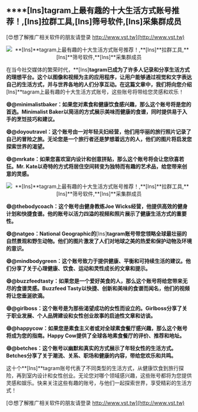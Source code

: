 ## ****[Ins]**tagram上最有趣的十大生活方式账号推荐！,**[Ins]**拉群工具,**[Ins]**筛号软件,**[Ins]**采集群成员**

[😍想了解推广相关软件的朋友请登录 http://www.vst.tw](http://www.vst.tw)

 <center><img src="https://vst.tw/MP4/tuiguang/png/8.png" alt="**[Ins]**tagram上最有趣的十大生活方式账号推荐！,**[Ins]**拉群工具,**[Ins]**筛号软件,**[Ins]**采集群成员"></center>

在当今社交媒体的繁荣时代，**[Ins]**tagram已成为了许多人记录和分享生活方式的理想平台。这个以图像和视频为主的应用程序，让用户能够通过视觉和文字表达自己的生活方式，并与世界各地的人们分享互动。在这篇文章中，我们将向您介绍**[Ins]**tagram上最有趣的十大生活方式账号，这些账号将带给您灵感和欢乐！

**😄@minimalistbaker：如果您对素食和健康饮食感兴趣，那么这个账号将是您的首选。Minimalist Baker以简洁的方式展示美味而健康的食谱，同时提供易于入手的烹饪技巧和建议。**

**😄@doyoutravel：这个账号由一对年轻夫妇经营，他们用华丽的旅行照片记录了自己的冒险之旅。无论您是一个旅行者还是梦想着远方的人，他们的图片将启发您探索世界的渴望。**

**😄@mrkate：如果您喜欢室内设计和创意拼贴，那么这个账号将会让您欣喜若狂。Mr. Kate以奇特的方式将居住空间转变为独特而有趣的艺术品，给您带来创意的灵感。**

 <center><img src="https://vst.tw/MP4/tuiguang/png/0.png" alt="**[Ins]**tagram上最有趣的十大生活方式账号推荐！,**[Ins]**拉群工具,**[Ins]**筛号软件,**[Ins]**采集群成员"></center>

**😄@thebodycoach：这个账号由健身教练Joe Wicks经营，他提供高效的健身计划和快捷食谱。他的账号以活力四溢的视频和照片展示了健康生活方式的重要性。**

**😄@natgeo：National Geographic的**[Ins]**tagram账号带您领略全球最壮丽的自然景观和野生动物。他们的图片激发了人们对地球之美的热爱和保护动物及环境的意识。**

**😄@mindbodygreen：这个账号致力于提供健康、平衡和可持续生活的建议。他们分享了关于心理健康、饮食、运动和灵性成长的文章和提示。**

**😄@buzzfeedtasty：如果您是一个爱好美食的人，那么这个账号将给您带来无尽的食谱灵感。Buzzfeed Tasty以快捷、创新和美味的食谱而闻名，他们的视频将让您垂涎欲滴。**

**😄@girlboss：这个账号是为那些渴望成功的女性而设立的。Girlboss分享了关于职业发展、个人品牌建设和女性创业故事的启迪性文章和访谈。**

**😄@happycow：如果您是素食主义者或对全球素食餐厅感兴趣，那么这个账号将成为您的指南。Happy Cow提供了全球各地素食餐厅的评价、推荐和地址。**

**😄@betches：这个账号以幽默和真实的方式展示了年轻女性的生活方式。Betches分享了关于潮流、关系、职场和健康的内容，带给您欢乐和共鸣。**

这十个**[Ins]**tagram账号代表了不同类型的生活方式，从健康饮食到旅行探险，再到室内设计和女性创业。无论您对哪个领域感兴趣，这些账号都将为您提供灵感和娱乐。快来关注这些有趣的账号，与他们一起探索世界，享受精彩的生活方式！

[😍想了解推广相关软件的朋友请登录 http://www.vst.tw](http://www.vst.tw)



